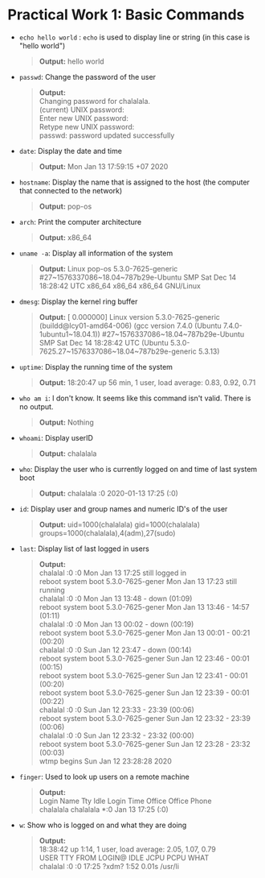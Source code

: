 # Practical Work 1: Basic Commands
- `echo hello world` : `echo` is used to display line or string (in this case is "hello world")
    > **Output:** hello world

- `passwd`: Change the password of the user
    > **Output:**  
        Changing password for chalalala.  
        (current) UNIX password:  
        Enter new UNIX password:  
        Retype new UNIX password:  
        passwd: password updated successfully

- `date`: Display the date and time
    > **Output:** Mon Jan 13 17:59:15 +07 2020

- `hostname`: Display the name that is assigned to the host (the computer that connected to the network)
    > **Output:** pop-os

- `arch`: Print the computer architecture
    > **Output:** x86_64

- `uname -a`: Display all information of the system
    > **Output:** Linux pop-os 5.3.0-7625-generic #27\~1576337086\~18.04~787b29e-Ubuntu SMP Sat Dec 14 18:28:42 UTC  x86_64 x86_64 x86_64 GNU/Linux

- `dmesg`: Display the kernel ring buffer
    > **Output:**
    [    0.000000] Linux version 5.3.0-7625-generic (buildd@lcy01-amd64-006) (gcc version 7.4.0 (Ubuntu 7.4.0-1ubuntu1\~18.04.1)) #27\~1576337086\~18.04\~787b29e-Ubuntu SMP Sat Dec 14 18:28:42 UTC  (Ubuntu 5.3.0-7625.27\~1576337086\~18.04\~787b29e-generic 5.3.13)

- `uptime`: Display the running time of the system
    > **Output:** 18:20:47 up 56 min,  1 user,  load average: 0.83, 0.92, 0.71

- `who am i`: I don't know. It seems like this command isn't valid. There is no output.
    > **Output:** Nothing

- `whoami`: Display userID
    > **Output:** chalalala

- `who`: Display the user who is currently logged on and time of last system boot
    > **Output:** chalalala :0           2020-01-13 17:25 (:0)

- `id`: Display user and group names and numeric ID's of the user
    > **Output:** uid=1000(chalalala) gid=1000(chalalala) groups=1000(chalalala),4(adm),27(sudo)

- `last`: Display list of last logged in users
    > **Output:**  
    chalalal :0           :0               Mon Jan 13 17:25   still logged in  
    reboot   system boot  5.3.0-7625-gener Mon Jan 13 17:23   still running  
    chalalal :0           :0               Mon Jan 13 13:48 - down   (01:09)  
    reboot   system boot  5.3.0-7625-gener Mon Jan 13 13:46 - 14:57  (01:11)  
    chalalal :0           :0               Mon Jan 13 00:02 - down   (00:19)  
    reboot   system boot  5.3.0-7625-gener Mon Jan 13 00:01 - 00:21  (00:20)  
    chalalal :0           :0               Sun Jan 12 23:47 - down   (00:14)  
    reboot   system boot  5.3.0-7625-gener Sun Jan 12 23:46 - 00:01  (00:15)  
    reboot   system boot  5.3.0-7625-gener Sun Jan 12 23:41 - 00:01  (00:20)  
    reboot   system boot  5.3.0-7625-gener Sun Jan 12 23:39 - 00:01  (00:22)  
    chalalal :0           :0               Sun Jan 12 23:33 - 23:39  (00:06)  
    reboot   system boot  5.3.0-7625-gener Sun Jan 12 23:32 - 23:39  (00:06)  
    chalalal :0           :0               Sun Jan 12 23:32 - 23:32  (00:00)  
    reboot   system boot  5.3.0-7625-gener Sun Jan 12 23:28 - 23:32  (00:03)  
    wtmp begins Sun Jan 12 23:28:28 2020

- `finger`: Used to look up users on a remote machine
    > **Output:**  
    Login      Name        Tty      Idle  Login Time   Office     Office Phone  
chalalala  chalalala  *:0             Jan 13 17:25 (:0)  

- `w`: Show who is logged on and what they are doing
    > **Output:**  
    18:38:42 up  1:14,  1 user,  load average: 2.05, 1.07, 0.79  
    USER     TTY      FROM             LOGIN@   IDLE   JCPU   PCPU WHAT  
    chalalal :0       :0               17:25   ?xdm?   1:52   0.01s /usr/li
